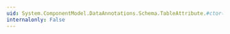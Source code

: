 ```yaml
---
uid: System.ComponentModel.DataAnnotations.Schema.TableAttribute.#ctor(System.String)
internalonly: False
---
```

